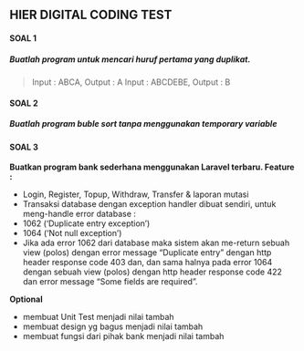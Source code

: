 ## HIER DIGITAL CODING TEST

#### SOAL 1
##### Buatlah program untuk mencari huruf pertama yang duplikat. 
> Input : ABCA, Output : A
> Input : ABCDEBE, Output : B

#### SOAL 2
##### Buatlah program buble sort tanpa menggunakan temporary variable

#### SOAL 3

**Buatkan program bank sederhana menggunakan Laravel terbaru. Feature  :**
- Login, Register, Topup,  Withdraw, Transfer & laporan mutasi
- Transaksi database dengan exception handler dibuat sendiri, untuk meng-handle error database :
- 1062 (‘Duplicate entry exception’)
- 1064 (‘Not null exception’)
- Jika ada error 1062 dari database maka sistem akan me-return sebuah view (polos) dengan error message “Duplicate entry” dengan http header response code 403 dan, dan sama halnya pada error 1064 dengan sebuah view (polos) dengan http header response code 422 dan error message “Some fields are required”.

**Optional**
- membuat Unit Test menjadi nilai tambah
- membuat design yg bagus menjadi nilai tambah
- membuat fungsi dari pihak bank menjadi nilai tambah



